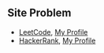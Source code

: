 ## Site Problem
- [LeetCode](https://leetcode.com/problemset/), [My Profile](https://leetcode.com/u/anish37860/)
- [HackerRank](https://www.hackerrank.com/domains/python), [My Profile](https://www.hackerrank.com/profile/anish37860)
